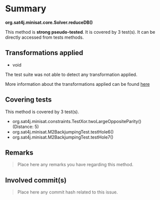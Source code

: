 # Summary
**org.sat4j.minisat.core.Solver.reduceDB()**

This method is **strong pseudo-tested**.
It is covered by 3 test(s). It can be directly accessed from tests methods.


## Transformations applied

- void


The test suite was not able to detect any transformation applied.

More information about the transformations applied can be found [here](https://github.com/STAMP-project/pitest-descartes)

## Covering tests
This method is covered by 3 test(s).
* org.sat4j.minisat.constraints.TestXor.twoLargeOppositeParity() (Distance: 5)
* org.sat4j.minisat.M2BackjumpingTest.testHole6()
* org.sat4j.minisat.M2BackjumpingTest.testHole7()


## Remarks
> Place here any remarks you have regarding this method.

## Involved commit(s)

> Place here any commit hash related to this issue.
